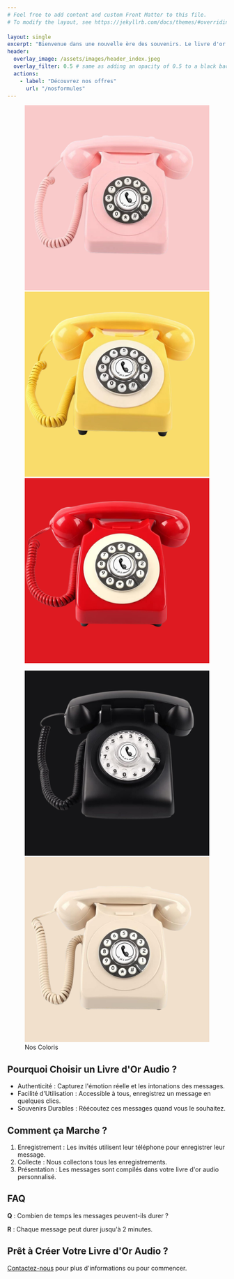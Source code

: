 ```yaml
---
# Feel free to add content and custom Front Matter to this file.
# To modify the layout, see https://jekyllrb.com/docs/themes/#overriding-theme-defaults

layout: single
excerpt: "Bienvenue dans une nouvelle ère des souvenirs. Le livre d'or audio réinvente la tradition en capturant les voix et les émotions de vos invités."
header:
  overlay_image: /assets/images/header_index.jpeg
  overlay_filter: 0.5 # same as adding an opacity of 0.5 to a black background
  actions:
    - label: "Découvrez nos offres"
      url: "/nosformules"
---
```


<figure class="third">
	<img src="assets/images/index/1.png">
	<img src="assets/images/index/2.png">
	<img src="assets/images/index/3.png">
</figure>

<figure class="half">
	<img src="assets/images/index/4.png">
	<img src="assets/images/index/5.png">
    <figcaption>Nos Coloris</figcaption>
</figure>

<div class="advantages-section">
  <h2>Pourquoi Choisir un Livre d'Or Audio ?</h2>
  <ul>
    <li>Authenticité : Capturez l'émotion réelle et les intonations des messages.</li>
    <li>Facilité d'Utilisation : Accessible à tous, enregistrez un message en quelques clics.</li>
    <li>Souvenirs Durables : Réécoutez ces messages quand vous le souhaitez.</li>
  </ul>
</div>

<div class="how-it-works-section">
  <h2>Comment ça Marche ?</h2>
  <ol>
    <li>Enregistrement : Les invités utilisent leur téléphone pour enregistrer leur message.</li>
    <li>Collecte : Nous collectons tous les enregistrements.</li>
    <li>Présentation : Les messages sont compilés dans votre livre d'or audio personnalisé.</li>
  </ol>
</div>


<div class="faq-section">
  <h2>FAQ</h2>
  <p><strong>Q</strong> : Combien de temps les messages peuvent-ils durer ?</p>
  <p><strong>R</strong> : Chaque message peut durer jusqu'à 2 minutes.</p>
</div>

<div class="call-to-action-section">
  <h2>Prêt à Créer Votre Livre d'Or Audio ?</h2>
  <p><a href="/contact">Contactez-nous</a> pour plus d'informations ou pour commencer.</p>
</div>